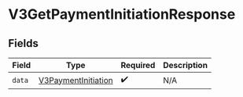 # V3GetPaymentInitiationResponse


## Fields

| Field                                                             | Type                                                              | Required                                                          | Description                                                       |
| ----------------------------------------------------------------- | ----------------------------------------------------------------- | ----------------------------------------------------------------- | ----------------------------------------------------------------- |
| `data`                                                            | [V3PaymentInitiation](../../models/shared/V3PaymentInitiation.md) | :heavy_check_mark:                                                | N/A                                                               |